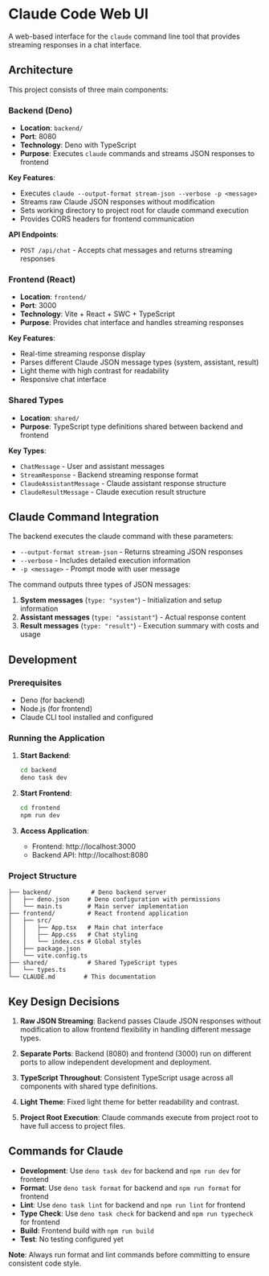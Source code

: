 # Claude Code Web UI

A web-based interface for the `claude` command line tool that provides streaming responses in a chat interface.

## Architecture

This project consists of three main components:

### Backend (Deno)
- **Location**: `backend/`
- **Port**: 8080
- **Technology**: Deno with TypeScript
- **Purpose**: Executes `claude` commands and streams JSON responses to frontend

**Key Features**:
- Executes `claude --output-format stream-json --verbose -p <message>`
- Streams raw Claude JSON responses without modification
- Sets working directory to project root for claude command execution
- Provides CORS headers for frontend communication

**API Endpoints**:
- `POST /api/chat` - Accepts chat messages and returns streaming responses

### Frontend (React)
- **Location**: `frontend/`
- **Port**: 3000
- **Technology**: Vite + React + SWC + TypeScript
- **Purpose**: Provides chat interface and handles streaming responses

**Key Features**:
- Real-time streaming response display
- Parses different Claude JSON message types (system, assistant, result)
- Light theme with high contrast for readability
- Responsive chat interface

### Shared Types
- **Location**: `shared/`
- **Purpose**: TypeScript type definitions shared between backend and frontend

**Key Types**:
- `ChatMessage` - User and assistant messages
- `StreamResponse` - Backend streaming response format
- `ClaudeAssistantMessage` - Claude assistant response structure
- `ClaudeResultMessage` - Claude execution result structure

## Claude Command Integration

The backend executes the claude command with these parameters:
- `--output-format stream-json` - Returns streaming JSON responses
- `--verbose` - Includes detailed execution information
- `-p <message>` - Prompt mode with user message

The command outputs three types of JSON messages:
1. **System messages** (`type: "system"`) - Initialization and setup information
2. **Assistant messages** (`type: "assistant"`) - Actual response content
3. **Result messages** (`type: "result"`) - Execution summary with costs and usage

## Development

### Prerequisites
- Deno (for backend)
- Node.js (for frontend)
- Claude CLI tool installed and configured

### Running the Application

1. **Start Backend**:
   ```bash
   cd backend
   deno task dev
   ```

2. **Start Frontend**:
   ```bash
   cd frontend
   npm run dev
   ```

3. **Access Application**:
   - Frontend: http://localhost:3000
   - Backend API: http://localhost:8080

### Project Structure
```
├── backend/           # Deno backend server
│   ├── deno.json     # Deno configuration with permissions
│   └── main.ts       # Main server implementation
├── frontend/         # React frontend application
│   ├── src/
│   │   ├── App.tsx   # Main chat interface
│   │   ├── App.css   # Chat styling
│   │   └── index.css # Global styles
│   ├── package.json
│   └── vite.config.ts
├── shared/           # Shared TypeScript types
│   └── types.ts
└── CLAUDE.md        # This documentation
```

## Key Design Decisions

1. **Raw JSON Streaming**: Backend passes Claude JSON responses without modification to allow frontend flexibility in handling different message types.

2. **Separate Ports**: Backend (8080) and frontend (3000) run on different ports to allow independent development and deployment.

3. **TypeScript Throughout**: Consistent TypeScript usage across all components with shared type definitions.

4. **Light Theme**: Fixed light theme for better readability and contrast.

5. **Project Root Execution**: Claude commands execute from project root to have full access to project files.

## Commands for Claude

- **Development**: Use `deno task dev` for backend and `npm run dev` for frontend
- **Format**: Use `deno task format` for backend and `npm run format` for frontend
- **Lint**: Use `deno task lint` for backend and `npm run lint` for frontend
- **Type Check**: Use `deno task check` for backend and `npm run typecheck` for frontend
- **Build**: Frontend build with `npm run build`
- **Test**: No testing configured yet

**Note**: Always run format and lint commands before committing to ensure consistent code style.